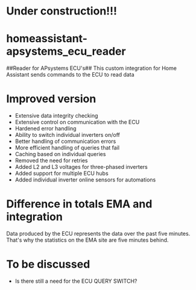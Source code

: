 # Under construction!!!


# homeassistant-apsystems_ecu_reader
##Reader for APsystems ECU's##
This custom integration for Home Assistant sends commands to the ECU to read data




# Improved version
- Extensive data integrity checking
- Extensive control on communication with the ECU
- Hardened error handling
- Ability to switch individual inverters on/off
- Better handling of communication errors
- More efficient handling of queries that fail
- Caching based on individual queries
- Removed the need for retries
- Added L2 and L3 voltages for three-phased inverters
- Added support for multiple ECU hubs
- Added individual inverter online sensors for automations

# Difference in totals EMA and integration
Data produced by the ECU represents the data over the past five minutes. That's why the statistics on the EMA site are five minutes behind.

# To be discussed
- Is there still a need for the ECU QUERY SWITCH?

